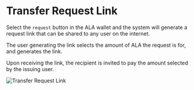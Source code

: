 # Transfer Request Link

Select the `request` button in the ALA wallet and the system will generate a request link that can be shared to any user on the internet.

The user generating the link selects the amount of ALA the request is for, and generates the link.

Upon receiving the link, the recipient is invited to pay the amount selected by the issuing user.

![Transfer Request Link](https://raw.githubusercontent.com/alacrityio/alacrity-support-documentation/main/user%20documentation/resources/image6.png)